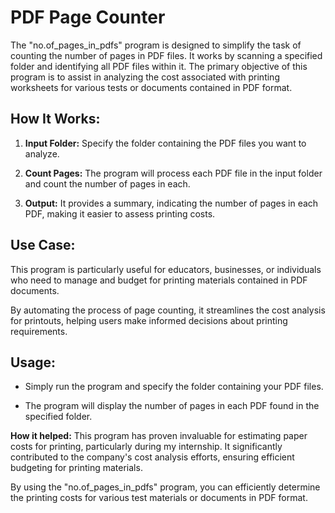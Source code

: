 # PDF Page Counter

The "no.of_pages_in_pdfs" program is designed to simplify the task of counting the number of pages in PDF files. It works by scanning a specified folder and identifying all PDF files within it. The primary objective of this program is to assist in analyzing the cost associated with printing worksheets for various tests or documents contained in PDF format.

## How It Works:

1. **Input Folder:** Specify the folder containing the PDF files you want to analyze.

2. **Count Pages:** The program will process each PDF file in the input folder and count the number of pages in each.

3. **Output:** It provides a summary, indicating the number of pages in each PDF, making it easier to assess printing costs.

## Use Case:

This program is particularly useful for educators, businesses, or individuals who need to manage and budget for printing materials contained in PDF documents.

By automating the process of page counting, it streamlines the cost analysis for printouts, helping users make informed decisions about printing requirements.

## Usage:

- Simply run the program and specify the folder containing your PDF files.

- The program will display the number of pages in each PDF found in the specified folder.

**How it helped:** This program has proven invaluable for estimating paper costs for printing, particularly during my internship. It significantly contributed to the company's cost analysis efforts, ensuring efficient budgeting for printing materials.

By using the "no.of_pages_in_pdfs" program, you can efficiently determine the printing costs for various test materials or documents in PDF format.

